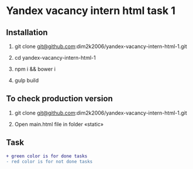 # Yandex vacancy intern html task 1

## Installation
1. git clone git@github.com:dim2k2006/yandex-vacancy-intern-html-1.git

2. cd yandex-vacancy-intern-html-1

3. npm i && bower i

4. gulp build

## To check production version
1. git clone git@github.com:dim2k2006/yandex-vacancy-intern-html-1.git

2. Open main.html file in folder «static»

## Task

```diff
+ green color is for done tasks
- red color is for not done tasks
```

